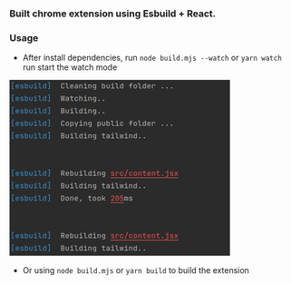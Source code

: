 ### Built chrome extension using Esbuild + React.

### Usage

- After install dependencies, run `node build.mjs --watch` or `yarn watch` run start the watch mode

![](showcases/pic1.png)

- Or using `node build.mjs` or `yarn build` to build the extension